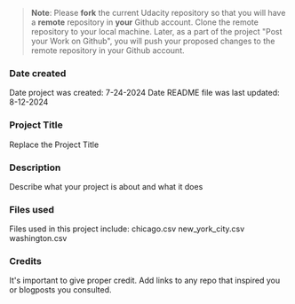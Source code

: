 >**Note**: Please **fork** the current Udacity repository so that you will have a **remote** repository in **your** Github account. Clone the remote repository to your local machine. Later, as a part of the project "Post your Work on Github", you will push your proposed changes to the remote repository in your Github account.

### Date created
Date project was created: 7-24-2024
Date README file was last updated: 8-12-2024

### Project Title
Replace the Project Title

### Description
Describe what your project is about and what it does

### Files used
Files used in this project include:
chicago.csv
new_york_city.csv
washington.csv 

### Credits
It's important to give proper credit. Add links to any repo that inspired you or blogposts you consulted.


